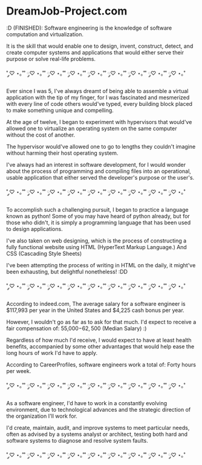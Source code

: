 # DreamJob-Project.com
:D
(FINISHED):
Software engineering is the knowledge of software computation and virtualization. 

It is the skill that would enable one to design, invent, construct, detect, and create computer systems and applications that would either serve their purpose or solve real-life problems.

˚ ༘♡ ⋆｡˚˚ ༘♡ ⋆｡˚˚ ༘♡ ⋆｡˚˚ ༘♡ ⋆｡˚˚ ༘♡ ⋆｡˚˚ ༘♡ ⋆｡˚˚ ༘♡ ⋆｡˚˚ ༘♡ ⋆｡˚˚ ༘♡ ⋆｡˚

Ever since I was 5, I've always dreamt of being able to assemble a virtual application with the tip of my finger, for I was fascinated and mesmerized with every line of code others would've typed, every building block placed to make something unique and compelling.

At the age of twelve, I began to experiment with hypervisors that would've allowed one to virtualize an operating system on the same computer without the cost of another. 

The hypervisor would've allowed one to go to lengths they couldn't imagine without harming their host operating system.

I've always had an interest in software development, for I would wonder about the process of programming and compiling files into an operational, usable application that either served the developer's purpose or the user's.

˚ ༘♡ ⋆｡˚˚ ༘♡ ⋆｡˚˚ ༘♡ ⋆｡˚˚ ༘♡ ⋆｡˚˚ ༘♡ ⋆｡˚˚ ༘♡ ⋆｡˚˚ ༘♡ ⋆｡˚˚ ༘♡ ⋆｡˚˚ ༘♡ ⋆｡˚

To accomplish such a challenging pursuit, I began to practice a language known as python! Some of you may have heard of python already, but for those who didn't, it is simply a programming language that has been used to design applications.

I've also taken on web designing, which is the process of constructing a fully functional website using HTML (HyperText Markup Language.) And CSS (Cascading Style Sheets) 

I've been attempting the process of writing in HTML on the daily, it might've been exhausting, but delightful nonetheless! :DD

˚ ༘♡ ⋆｡˚˚ ༘♡ ⋆｡˚˚ ༘♡ ⋆｡˚˚ ༘♡ ⋆｡˚˚ ༘♡ ⋆｡˚˚ ༘♡ ⋆｡˚˚ ༘♡ ⋆｡˚˚ ༘♡ ⋆｡˚˚ ༘♡ ⋆｡˚

According to indeed.com, The average salary for a software engineer is $117,993 per year in the United States and $4,225 cash bonus per year. 

However, I wouldn't go as far as to ask for that much.
I'd expect to receive a fair compensation of: 55,000$-62,500$ (Median Salary) :)

Regardless of how much I'd receive, I would expect to have at least health benefits, accompanied by some other advantages that would help ease the long hours of work I'd have to apply. 

According to CareerProfiles, software engineers work a total of: Forty hours per week.

˚ ༘♡ ⋆｡˚˚ ༘♡ ⋆｡˚˚ ༘♡ ⋆｡˚˚ ༘♡ ⋆｡˚˚ ༘♡ ⋆｡˚˚ ༘♡ ⋆｡˚˚ ༘♡ ⋆｡˚˚ ༘♡ ⋆｡˚˚ ༘♡ ⋆｡˚

As a software engineer, I'd have to work in a constantly evolving environment, due to technological advances and the strategic direction of the organization I'll work for. 

I'd create, maintain, audit, and improve systems to meet particular needs, often as advised by a systems analyst or architect, testing both hard and software systems to diagnose and resolve system faults.

˚ ༘♡ ⋆｡˚˚ ༘♡ ⋆｡˚˚ ༘♡ ⋆｡˚˚ ༘♡ ⋆｡˚˚ ༘♡ ⋆｡˚˚ ༘♡ ⋆｡˚˚ ༘♡ ⋆｡˚˚ ༘♡ ⋆｡˚˚ ༘♡ ⋆｡˚
